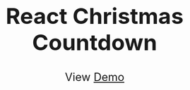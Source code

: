 <h1 align="center" style="font-size: 50px">
    React Christmas Countdown
</h1>
<p align="center" style="font-size: 25px">View <a href="https://xmas.sanjaysunil.net/">Demo</a>
